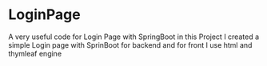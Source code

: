 # LoginPage
A very useful code for Login Page with SpringBoot 
in this Project I created a simple Login page with SprinBoot for backend and for front I use html and thymleaf engine
